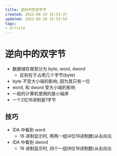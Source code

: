 ```yaml
---
title: 逆向中的双字节
created: 2022-09-19 15:53:37
updated: 2022-09-19 15:53:54
tags: 
- article
---
```


# 逆向中的双字节

- 数据储存类型分为 byte, word, dword
    - 区别在于占用几个字节(byte)
- byte 不受大小端的影响, 因为其只有一位
- word, 和 dword 受大小端的影响
- 一般的计算机使用的是小端序
- 一个2位16进制是1字节

## 技巧

- IDA 中看到 word
    - 16 进制显示时, 两两一组(4位16进制数)从右向左
- IDA 中看到 dword
    - 16 进制显示时, 四个一组(8位16进制数)从右向左
